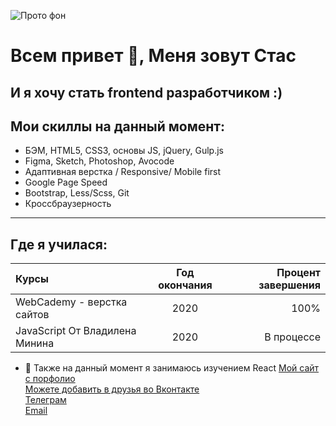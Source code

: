 
![Прото фон](https://rodin-stas.github.io/rodin-stas/images/rodin.png)
 
# Всем привет 👋, Меня зовут Стас
## И я хочу стать frontend разработчиком :)
## Мои скиллы на данный момент:  
+ БЭМ, HTML5, CSS3, основы JS, jQuery, Gulp.js
+ Figma, Sketch, Photoshop, Avocode
+ Адаптивная верстка / Responsive/ Mobile first
+ Google Page Speed
+ Bootstrap, Less/Scss, Git
+ Кроссбраузерность

***

## Где я училася:

Курсы      | Год окончания | Процент завершения
:-------- |:-----:| -------:
WebCademy - верстка сайтов    | 2020   | 100%
JavaScript От Владилена Минина    | 2020     | В процессе

- 🏫 Также на данный момент я занимаюсь изучением  React
[Мой сайт с порфолио](portfolio.cr21188.tmweb.ru)  
[Можете добавить в друзья во Вконтакте](https://vk.com/id283499)  
[Телеграм](https://t.me/stasir)    
[Email](rodinstas@gmail.com)
